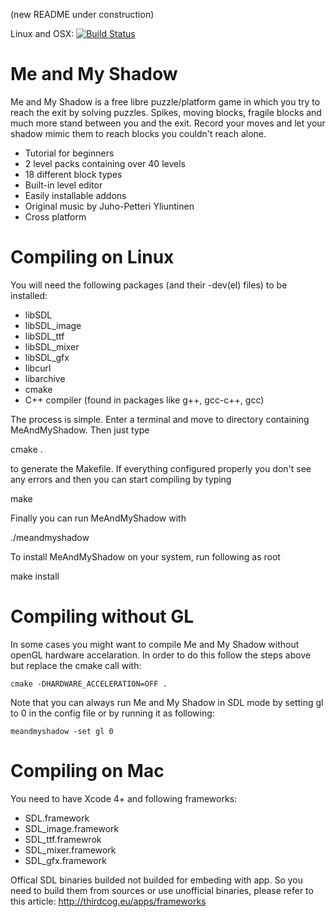 (new README under construction)

Linux and OSX: [![Build Status](https://travis-ci.org/acmepjz/meandmyshadow.svg?branch=master)](https://travis-ci.org/acmepjz/meandmyshadow)

Me and My Shadow
====================
Me and My Shadow is a free libre puzzle/platform game in which you try to reach
the exit by solving puzzles. Spikes, moving blocks, fragile blocks and much
more stand between you and the exit. Record your moves and let your shadow 
mimic them to reach blocks you couldn't reach alone.

 - Tutorial for beginners
 - 2 level packs containing over 40 levels
 - 18 different block types
 - Built-in level editor
 - Easily installable addons
 - Original music by Juho-Petteri Yliuntinen
 - Cross platform



Compiling on Linux
====================

You will need the following packages (and their -dev(el) files) to be installed:

  * libSDL
  * libSDL_image
  * libSDL_ttf
  * libSDL_mixer
  * libSDL_gfx
  * libcurl
  * libarchive
  * cmake
  * C++ compiler (found in packages like g++, gcc-c++, gcc)

The process is simple. Enter a terminal and move to directory containing
MeAndMyShadow. Then just type

  cmake .

to generate the Makefile. If everything configured properly you don't see any
errors and then you can start compiling by typing

  make

Finally you can run MeAndMyShadow with

  ./meandmyshadow

To install MeAndMyShadow on your system, run following as root

  make install



Compiling without GL
====================
In some cases you might want to compile Me and My Shadow without openGL 
hardware accelaration. In order to do this follow the steps above but replace the
cmake call with:

    cmake -DHARDWARE_ACCELERATION=OFF .

Note that you can always run Me and My Shadow in SDL mode by setting gl to 0 in
the config file or by running it as following:

    meandmyshadow -set gl 0

Compiling on Mac
====================
You need to have Xcode 4+ and following frameworks:

  * SDL.framework
  * SDL_image.framework
  * SDL_ttf.framewrok
  * SDL_mixer.framework
  * SDL_gfx.framework

Offical SDL binaries builded not builded for embeding with app. So you need to build them from sources or use unofficial binaries, please refer to this article: http://thirdcog.eu/apps/frameworks
